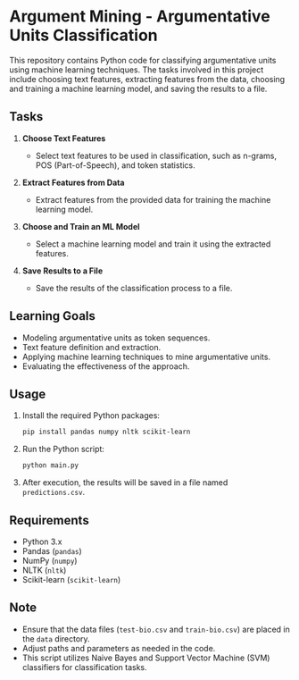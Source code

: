 # Argument Mining - Argumentative Units Classification

This repository contains Python code for classifying argumentative units using machine learning techniques. The tasks involved in this project include choosing text features, extracting features from the data, choosing and training a machine learning model, and saving the results to a file.

## Tasks

1. **Choose Text Features**
    - Select text features to be used in classification, such as n-grams, POS (Part-of-Speech), and token statistics.

2. **Extract Features from Data**
    - Extract features from the provided data for training the machine learning model.

3. **Choose and Train an ML Model**
    - Select a machine learning model and train it using the extracted features.

4. **Save Results to a File**
    - Save the results of the classification process to a file.

## Learning Goals

- Modeling argumentative units as token sequences.
- Text feature definition and extraction.
- Applying machine learning techniques to mine argumentative units.
- Evaluating the effectiveness of the approach.

## Usage

1. Install the required Python packages:

    ```bash
    pip install pandas numpy nltk scikit-learn
    ```

2. Run the Python script:

    ```bash
    python main.py
    ```

3. After execution, the results will be saved in a file named `predictions.csv`.

## Requirements

- Python 3.x
- Pandas (`pandas`)
- NumPy (`numpy`)
- NLTK (`nltk`)
- Scikit-learn (`scikit-learn`)

## Note

- Ensure that the data files (`test-bio.csv` and `train-bio.csv`) are placed in the `data` directory.
- Adjust paths and parameters as needed in the code.
- This script utilizes Naive Bayes and Support Vector Machine (SVM) classifiers for classification tasks.

